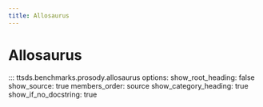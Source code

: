 ```yaml
---
title: Allosaurus
---
```


# Allosaurus

::: ttsds.benchmarks.prosody.allosaurus
    options:
      show_root_heading: false
      show_source: true
      members_order: source
      show_category_heading: true
      show_if_no_docstring: true
